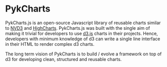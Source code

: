 # PykCharts

PykCharts.js is an open-source Javascript library of reusable charts similar to [NVD3](http://nvd3.org/) and [HighCharts](http://www.highcharts.com/). PykCharts.js was built with the single aim of making it trivial for developers to use [d3.js](http://www.highcharts.com/) charts in their projects. Hence, developers with minimum knowledge of d3 can write a single line interface in their HTML to render complex d3 charts. 

The long term vision of PykCharts is to build / evolve a framework on top of d3 for developing clean, structured and reusable charts.
